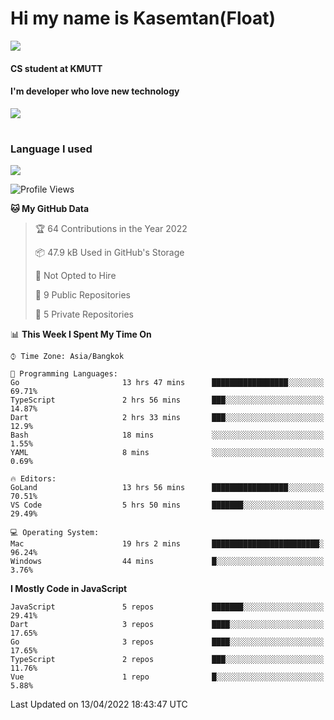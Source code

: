 # Hi my name is Kasemtan(Float)
![](https://64.media.tumblr.com/9c2a8f831efe8da556ffbf89cebb52c9/b86c1ab833a37e32-93/s1280x1920/d000dc22f75df64be2bc150f5fa69c4f6df6bb07.gifv)
#### CS student at KMUTT
#### I'm developer who love new technology
[![](https://github-readme-stats.vercel.app/api?username=FloatKasemtan&show_icons=true&theme=nightowl)]()
#
### Language I used
[![](https://github-readme-stats.vercel.app/api/top-langs/?username=FloatKasemtan&layout=compact&theme=nightowl)]()
<!--START_SECTION:waka-->
![Profile Views](http://img.shields.io/badge/Profile%20Views-2-blue)

**🐱 My GitHub Data** 

> 🏆 64 Contributions in the Year 2022
 > 
> 📦 47.9 kB Used in GitHub's Storage 
 > 
> 🚫 Not Opted to Hire
 > 
> 📜 9 Public Repositories 
 > 
> 🔑 5 Private Repositories  
 > 
📊 **This Week I Spent My Time On** 

```text
⌚︎ Time Zone: Asia/Bangkok

💬 Programming Languages: 
Go                       13 hrs 47 mins      █████████████████░░░░░░░░   69.71% 
TypeScript               2 hrs 56 mins       ███░░░░░░░░░░░░░░░░░░░░░░   14.87% 
Dart                     2 hrs 33 mins       ███░░░░░░░░░░░░░░░░░░░░░░   12.9% 
Bash                     18 mins             ░░░░░░░░░░░░░░░░░░░░░░░░░   1.55% 
YAML                     8 mins              ░░░░░░░░░░░░░░░░░░░░░░░░░   0.69%

🔥 Editors: 
GoLand                   13 hrs 56 mins      █████████████████░░░░░░░░   70.51% 
VS Code                  5 hrs 50 mins       ███████░░░░░░░░░░░░░░░░░░   29.49%

💻 Operating System: 
Mac                      19 hrs 2 mins       ████████████████████████░   96.24% 
Windows                  44 mins             █░░░░░░░░░░░░░░░░░░░░░░░░   3.76%

```

**I Mostly Code in JavaScript** 

```text
JavaScript               5 repos             ███████░░░░░░░░░░░░░░░░░░   29.41% 
Dart                     3 repos             ████░░░░░░░░░░░░░░░░░░░░░   17.65% 
Go                       3 repos             ████░░░░░░░░░░░░░░░░░░░░░   17.65% 
TypeScript               2 repos             ███░░░░░░░░░░░░░░░░░░░░░░   11.76% 
Vue                      1 repo              █░░░░░░░░░░░░░░░░░░░░░░░░   5.88%

```



 Last Updated on 13/04/2022 18:43:47 UTC
<!--END_SECTION:waka-->
<!--
**FloatKasemtan/FloatKasemtan** is a ✨ _special_ ✨ repository because its `README.md` (this file) appears on your GitHub profile.

Here are some ideas to get you started:

- 🔭 I’m currently working on ...
- 🌱 I’m currently learning ...
- 👯 I’m looking to collaborate on ...
- 🤔 I’m looking for help with ...
- 💬 Ask me about ...
- 📫 How to reach me: ...
- 😄 Pronouns: ...
- ⚡ Fun fact: ...
-->
